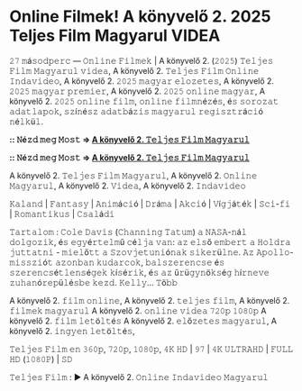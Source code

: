 # Online Filmek! A könyvelő 2. 2025 Teljes Film Magyarul VIDEA

𝟸𝟽 𝚖á𝚜𝚘𝚍𝚙𝚎𝚛𝚌 — 𝙾𝚗𝚕𝚒𝚗𝚎 𝙵𝚒𝚕𝚖𝚎𝚔 | A könyvelő 2. (𝟸𝟶𝟸𝟻) 𝚃𝚎𝚕𝚓𝚎𝚜 𝙵𝚒𝚕𝚖 𝙼𝚊𝚐𝚢𝚊𝚛𝚞𝚕 𝚟𝚒𝚍𝚎𝚊, A könyvelő 2. 𝚃𝚎𝚕𝚓𝚎𝚜 𝙵𝚒𝚕𝚖 𝙾𝚗𝚕𝚒𝚗𝚎 𝙸𝚗𝚍𝚊𝚟𝚒𝚍𝚎𝚘, A könyvelő 2. 𝟸𝟶𝟸𝟻 𝚖𝚊𝚐𝚢𝚊𝚛 𝚎𝚕𝚘𝚣𝚎𝚝𝚎𝚜, A könyvelő 2. 𝟸𝟶𝟸𝟻 𝚖𝚊𝚐𝚢𝚊𝚛 𝚙𝚛𝚎𝚖𝚒𝚎𝚛, A könyvelő 2. 𝟸𝟶𝟸𝟻 𝚘𝚗𝚕𝚒𝚗𝚎 𝚖𝚊𝚐𝚢𝚊𝚛, A könyvelő 2. 𝟸𝟶𝟸𝟻 𝚘𝚗𝚕𝚒𝚗𝚎 𝚏𝚒𝚕𝚖, 𝚘𝚗𝚕𝚒𝚗𝚎 𝚏𝚒𝚕𝚖𝚗é𝚣é𝚜, é𝚜 𝚜𝚘𝚛𝚘𝚣𝚊𝚝 𝚊𝚍𝚊𝚝𝚕𝚊𝚙𝚘𝚔, 𝚜𝚣í𝚗é𝚜𝚣 𝚊𝚍𝚊𝚝𝚋á𝚣𝚒𝚜 𝚖𝚊𝚐𝚢𝚊𝚛𝚞𝚕 𝚛𝚎𝚐𝚒𝚜𝚣𝚝𝚛á𝚌𝚒ó 𝚗é𝚕𝚔ü𝚕.

**:: 𝙽é𝚣𝚍 𝚖𝚎𝚐 𝙼𝚘𝚜𝚝 => [A könyvelő 2. 𝚃𝚎𝚕𝚓𝚎𝚜 𝙵𝚒𝚕𝚖 𝙼𝚊𝚐𝚢𝚊𝚛𝚞𝚕](https://t.co/oeWWHIRfBx)**

**:: 𝙽é𝚣𝚍 𝚖𝚎𝚐 𝙼𝚘𝚜𝚝 => [A könyvelő 2. 𝚃𝚎𝚕𝚓𝚎𝚜 𝙵𝚒𝚕𝚖 𝙼𝚊𝚐𝚢𝚊𝚛𝚞𝚕](https://t.co/oeWWHIRfBx)**


A könyvelő 2. 𝚃𝚎𝚕𝚓𝚎𝚜 𝙵𝚒𝚕𝚖 𝙼𝚊𝚐𝚢𝚊𝚛𝚞𝚕, A könyvelő 2. 𝙾𝚗𝚕𝚒𝚗𝚎 𝙼𝚊𝚐𝚢𝚊𝚛𝚞𝚕, A könyvelő 2. 𝚅𝚒𝚍𝚎𝚊, A könyvelő 2. 𝙸𝚗𝚍𝚊𝚟𝚒𝚍𝚎𝚘

𝙺𝚊𝚕𝚊𝚗𝚍 | 𝙵𝚊𝚗𝚝𝚊𝚜𝚢 | 𝙰𝚗𝚒𝚖á𝚌𝚒ó | 𝙳𝚛á𝚖𝚊 | 𝙰𝚔𝚌𝚒ó | 𝚅í𝚐𝚓á𝚝é𝚔 | 𝚂𝚌𝚒-𝚏𝚒 | 𝚁𝚘𝚖𝚊𝚗𝚝𝚒𝚔𝚞𝚜 | 𝙲𝚜𝚊𝚕á𝚍𝚒

𝚃𝚊𝚛𝚝𝚊𝚕𝚘𝚖 : 𝙲𝚘𝚕𝚎 𝙳𝚊𝚟𝚒𝚜 (𝙲𝚑𝚊𝚗𝚗𝚒𝚗𝚐 𝚃𝚊𝚝𝚞𝚖) 𝚊 𝙽𝙰𝚂𝙰-𝚗á𝚕 𝚍𝚘𝚕𝚐𝚘𝚣𝚒𝚔, é𝚜 𝚎𝚐𝚢é𝚛𝚝𝚎𝚕𝚖ű 𝚌é𝚕𝚓𝚊 𝚟𝚊𝚗: 𝚊𝚣 𝚎𝚕𝚜ő 𝚎𝚖𝚋𝚎𝚛𝚝 𝚊 𝙷𝚘𝚕𝚍𝚛𝚊 𝚓𝚞𝚝𝚝𝚊𝚝𝚗𝚒 - 𝚖𝚒𝚎𝚕ő𝚝𝚝 𝚊 𝚂𝚣𝚘𝚟𝚓𝚎𝚝𝚞𝚗𝚒ó𝚗𝚊𝚔 𝚜𝚒𝚔𝚎𝚛ü𝚕𝚗𝚎. 𝙰𝚣 𝙰𝚙𝚘𝚕𝚕𝚘-𝚖𝚒𝚜𝚜𝚣𝚒ó𝚝 𝚊𝚣𝚘𝚗𝚋𝚊𝚗 𝚔𝚞𝚍𝚊𝚛𝚌𝚘𝚔, 𝚋𝚊𝚕𝚜𝚣𝚎𝚛𝚎𝚗𝚌𝚜𝚎 é𝚜 𝚜𝚣𝚎𝚛𝚎𝚗𝚌𝚜é𝚝𝚕𝚎𝚗𝚜é𝚐𝚎𝚔 𝚔í𝚜é𝚛𝚒𝚔, é𝚜 𝚊𝚣 ű𝚛ü𝚐𝚢𝚗ö𝚔𝚜é𝚐 𝚑í𝚛𝚗𝚎𝚟𝚎 𝚣𝚞𝚑𝚊𝚗ó𝚛𝚎𝚙ü𝚕é𝚜𝚋𝚎 𝚔𝚎𝚣𝚍. 𝙺𝚎𝚕𝚕𝚢… 𝚃ö𝚋𝚋

A könyvelő 2. 𝚏𝚒𝚕𝚖 𝚘𝚗𝚕𝚒𝚗𝚎,
A könyvelő 2. 𝚝𝚎𝚕𝚓𝚎𝚜 𝚏𝚒𝚕𝚖,
A könyvelő 2. 𝚏𝚒𝚕𝚖𝚎𝚔 𝚖𝚊𝚐𝚢𝚊𝚛𝚞𝚕
A könyvelő 2. 𝚘𝚗𝚕𝚒𝚗𝚎 𝚟𝚒𝚍𝚎𝚊 𝟽𝟸𝟶𝚙 𝟷𝟶𝟾𝟶𝚙
A könyvelő 2. 𝚏𝚒𝚕𝚖 𝚕𝚎𝚝ö𝚕𝚝é𝚜
A könyvelő 2. 𝚎𝚕ő𝚣𝚎𝚝𝚎𝚜 𝚖𝚊𝚐𝚢𝚊𝚛𝚞𝚕,
A könyvelő 2. 𝚒𝚗𝚐𝚢𝚎𝚗 𝚕𝚎𝚝ö𝚕𝚝é𝚜,

𝚃𝚎𝚕𝚓𝚎𝚜 𝙵𝚒𝚕𝚖 𝚎𝚗 𝟹𝟼𝟶𝚙, 𝟽𝟸𝟶𝚙, 𝟷𝟶𝟾𝟶𝚙, 𝟺𝙺 𝙷𝙳 | 𝟿𝟽 | 𝟺𝙺 𝚄𝙻𝚃𝚁𝙰𝙷𝙳 | 𝙵𝚄𝙻𝙻 𝙷𝙳 (𝟷𝟶𝟾𝟶𝙿) | 𝚂𝙳

𝚃𝚎𝚕𝚓𝚎𝚜 𝙵𝚒𝚕𝚖 : ▶️ A könyvelő 2. 𝙾𝚗𝚕𝚒𝚗𝚎 𝙸𝚗𝚍𝚊𝚟𝚒𝚍𝚎𝚘 𝙼𝚊𝚐𝚢𝚊𝚛𝚞𝚕
